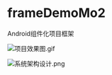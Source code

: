 # frameDemoMo2
Android组件化项目框架

![项目效果图.gif](https://upload-images.jianshu.io/upload_images/4167938-b38eb1c086e79923.gif?imageMogr2/auto-orient/strip)

![系统架构设计.png](https://upload-images.jianshu.io/upload_images/4167938-97aaff025ce55320.png?imageMogr2/auto-orient/strip%7CimageView2/2/w/1240)
